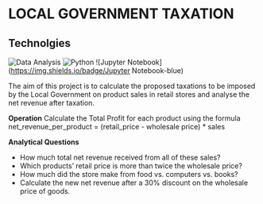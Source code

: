 # LOCAL GOVERNMENT TAXATION

## Technolgies
![Data Analysis](https://img.shields.io/badge/Data-Analysis-blue)
![Python](https://img.shields.io/badge/Python-blue)
![Jupyter Notebook](https://img.shields.io/badge/Jupyter Notebook-blue)

The aim of this project is to calculate the proposed taxations to be imposed by the Local Government on product sales in retail stores and analyse the net revenue after taxation.

**Operation**
Calculate the Total Profit for each product using the formula 
net_revenue_per_product = (retail_price - wholesale price) * sales

**Analytical Questions**
- How much total net revenue received from all of these sales?
- Which products’ retail price is more than twice the wholesale price?
- How much did the store make from food vs. computers vs. books?
- Calculate the new net revenue after a 30% discount on the wholesale price of goods.